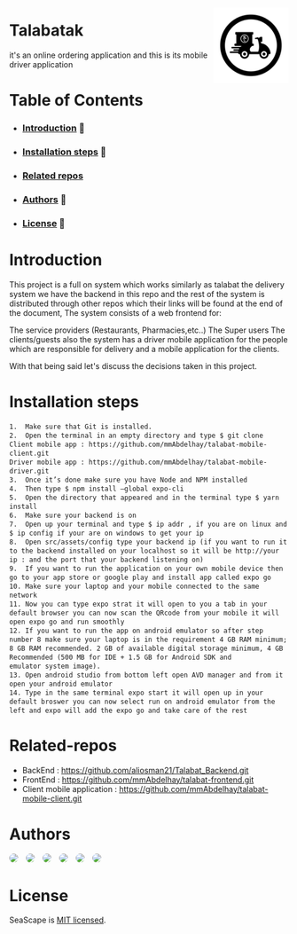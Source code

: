 <img src="./assets/imgs/logo.png" align="right" width="27%" style="margin-top:15px; background-color:white; border-raduis:10px"/>

# Talabatak

it's an online ordering application and this is its mobile driver application

# Table of Contents

- ### [Introduction](#Introduction) :microphone:
- ### [Installation steps](#Getting-Started) :memo:
- ### [Related repos](#Related-Repos)
- ### [Authors](#Authors) :thinking:
- ### [License](#License) :closed_book:

# Introduction

This project is a full on system which works similarly as talabat the delivery system we have the backend in this repo and the rest of the system is distributed through other repos which their links will be found at the end of the document, The system consists of a web frontend for:

The service providers (Restaurants, Pharmacies,etc..)
The Super users
The clients/guests
also the system has a driver mobile application for the people which are responsible for delivery and a mobile application for the clients.

With that being said let's discuss the decisions taken in this project.

# Installation steps

    1.	Make sure that Git is installed.
    2.	Open the terminal in an empty directory and type $ git clone
    Client mobile app : https://github.com/mmAbdelhay/talabat-mobile-client.git
    Driver mobile app : https://github.com/mmAbdelhay/talabat-mobile-driver.git
    3.	Once it’s done make sure you have Node and NPM installed
    4.	Then type $ npm install —global expo-cli
    5.	Open the directory that appeared and in the terminal type $ yarn install
    6.	Make sure your backend is on
    7.	Open up your terminal and type $ ip addr , if you are on linux and $ ip config if your are on windows to get your ip
    8.	Open src/assets/config type your backend ip (if you want to run it to the backend installed on your localhost so it will be http://your ip : and the port that your backend listening on)
    9.	If you want to run the application on your own mobile device then go to your app store or google play and install app called expo go
    10.	Make sure your laptop and your mobile connected to the same network
    11.	Now you can type expo strat it will open to you a tab in your default browser you can now scan the QRcode from your mobile it will open expo go and run smoothly
    12.	If you want to run the app on android emulator so after step number 8 make sure your laptop is in the requirement 4 GB RAM minimum; 8 GB RAM recommended. 2 GB of available digital storage minimum, 4 GB Recommended (500 MB for IDE + 1.5 GB for Android SDK and emulator system image).
    13.	Open android studio from bottom left open AVD manager and from it open your android emulator
    14.	Type in the same terminal expo start it will open up in your default broswer you can now select run on android emulator from the left and expo will add the expo go and take care of the rest

# Related-repos

- BackEnd : https://github.com/aliosman21/Talabat_Backend.git
- FrontEnd : https://github.com/mmAbdelhay/talabat-frontend.git
- Client mobile application : https://github.com/mmAbdelhay/talabat-mobile-client.git

# Authors

<a href="https://github.com/aliosman21"><img src="https://github.com/aliosman21.png" width="7%" style="border-radius:50%;margin-right:10px;" /></a>
<a href="https://github.com/mmAbdelhay"><img src="https://github.com/mmAbdelhay.png" width="7%" style="border-radius:50%;margin-right:10px;" /></a>
<a href="https://github.com/karim-arafa"><img src="https://github.com/karim-arafa.png" width="7%" style="border-radius:50%;margin-right:10px;" /></a>
<a href="https://github.com/youssefshaban"><img src="https://github.com/youssefshaban.png" width="7%" style="border-radius:50%;margin-right:10px;" /></a>
<a href="https://github.com/ibrahimHesham"><img src="https://github.com/ibrahimHesham.png" width="7%" style="border-radius:50%;margin-right:10px;" /></a>
<a href="https://github.com/ali-khaled-ali"><img src="https://github.com/ali-khaled-ali.png" width="7%" style="border-radius:50%;margin-right:10px;" /></a>

# License

SeaScape is [MIT licensed](./LICENSE).
